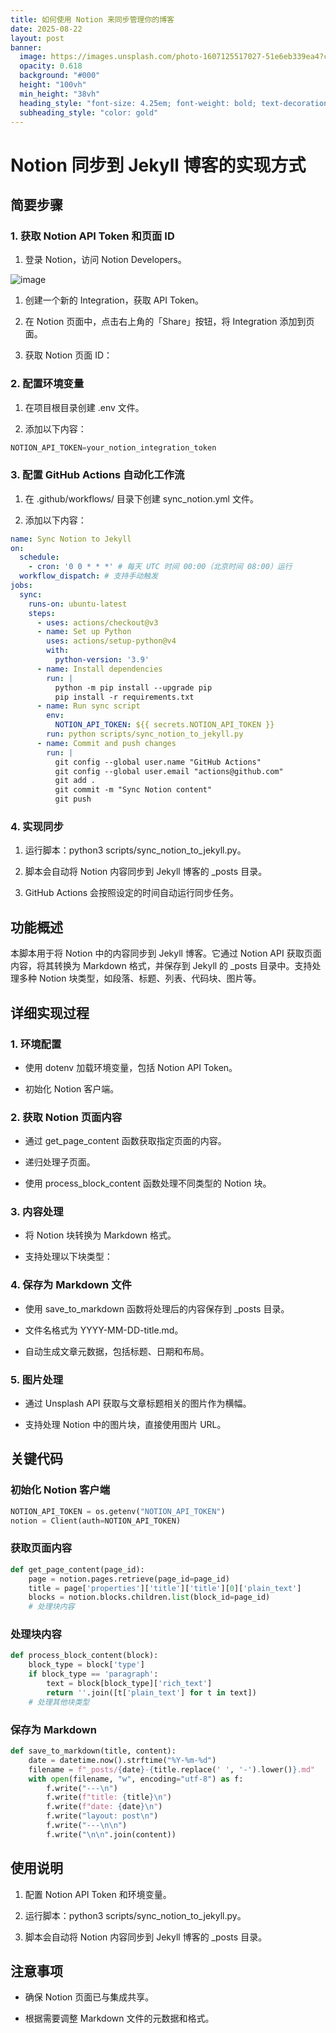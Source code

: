 ```yaml
---
title: 如何使用 Notion 来同步管理你的博客
date: 2025-08-22
layout: post
banner:
  image: https://images.unsplash.com/photo-1607125517027-51e6eb339ea4?crop=entropy&cs=tinysrgb&fit=max&fm=jpg&ixid=M3w2OTIwMzJ8MHwxfHJhbmRvbXx8fHx8fHx8fDE3NTU4MzY3MTB8&ixlib=rb-4.1.0&q=80&w=1080
  opacity: 0.618
  background: "#000"
  height: "100vh"
  min_height: "38vh"
  heading_style: "font-size: 4.25em; font-weight: bold; text-decoration: underline"
  subheading_style: "color: gold"
---
```


# Notion 同步到 Jekyll 博客的实现方式

## 简要步骤

### 1. 获取 Notion API Token 和页面 ID

1. 登录 Notion，访问 Notion Developers。

![image](https://prod-files-secure.s3.us-west-2.amazonaws.com/a7a0cc5a-89b9-4cda-8686-1fba0ca52f40/d19c1afe-dea5-4312-9333-786b0ba83054/image.png?X-Amz-Algorithm=AWS4-HMAC-SHA256&X-Amz-Content-Sha256=UNSIGNED-PAYLOAD&X-Amz-Credential=ASIAZI2LB466UFAM3SB4%2F20250822%2Fus-west-2%2Fs3%2Faws4_request&X-Amz-Date=20250822T042509Z&X-Amz-Expires=3600&X-Amz-Security-Token=IQoJb3JpZ2luX2VjELP%2F%2F%2F%2F%2F%2F%2F%2F%2F%2FwEaCXVzLXdlc3QtMiJHMEUCIEj0Q3qCRK0G5001Y2qmk86Ps3USTqrJB3gR5a8hVDb9AiEA9X1KDEFJzjgVRueczlTqT4mF9N7Q47k%2BXN%2BGjNf%2FqTUqiAQI%2FP%2F%2F%2F%2F%2F%2F%2F%2F%2F%2FARAAGgw2Mzc0MjMxODM4MDUiDCKDuMuEhOqhdiKuHyrcAxyR2wdwM1iLO21B7AwZKmZy8NHGromAsDVEosnfqzHIxvc0%2FqA%2B1gUQbq3C6nun2dLik%2F2hfGaF0ms7YbXSwleZX6ayPcUS7nzVCDJb3CqktOgHlOAC554DlZlF0ku5Xp%2BKVi4kpeiDQm0AfVwkngLD2BsgQRrFjkcS9RcU3E%2F10rkh7KKtGTr%2F%2B7zoZzAiIR4IWC7XF%2BL2mBF2fP47HstSShw1M4IQKlxnEK0fvEAPhpBop4VdW48e9HFpt4sssOaE%2Fb48JP91a%2BwtYigXvfxWQ%2FD0lC54l7m4oQSZ3dZXvtxlsgEwyXHbzo6yFtDpkSse8LVpUg%2FxtGx48F7X6B9Pem6BKibPgEjRLCm6x88f6Er5Pgw90S9pCozuK%2FJqb93syYV7poOC4orsS8dXo7yyekHOi3CZbzEDiKXvOVgyTduTkgLEG%2FxNRDDiLKRGE13mDVggz4pokFIBUS%2F1Lp%2FFjYyPF8n8Z%2FP9zkJ8kLo3Xfgxa7TFZaSwFaNNIznF7AfUXsFy%2BzcEfLlIjH9m1UuIO%2FNWeKq2pYMmOkOMQuToiKOpxcZ%2FyCqn7LrQ7%2B%2FSIlVpFobkP%2BspKh38abtqh6H5RkUxlucrYLvcrvczvWI8BM1v05KfupJOGsFaMK67n8UGOqUBDJrXty0AbKXLLzBJ232ihMwGAGc7d2kSOYMlXFFiUsIDcMf8NmHdMYqwZqMb8m6eveAsOUYD5QNHVOwjrSHqiRKPlQf44ZRKqEiQyw8dF5rSi7v%2B%2Byk3rClTStFQpjqCnz%2FoUWBOG66khGbXW0kYcJwpDTX0VIIal4gHgbBj75rsrX%2FpVjRcSEKUPwMr8thJSmJOmScTZ1c%2BYxAUadqat%2Bj%2FQP2I&X-Amz-Signature=dab0ec1ad1c271179a89a9ac537b1a92ff1e7cb355bcc23a3dc30426c596847a&X-Amz-SignedHeaders=host&x-amz-checksum-mode=ENABLED&x-id=GetObject)

1. 创建一个新的 Integration，获取 API Token。

1. 在 Notion 页面中，点击右上角的「Share」按钮，将 Integration 添加到页面。

1. 获取 Notion 页面 ID：


### 2. 配置环境变量

1. 在项目根目录创建 .env 文件。

1. 添加以下内容：

```javascript
NOTION_API_TOKEN=your_notion_integration_token
```

### 3. 配置 GitHub Actions 自动化工作流

1. 在 .github/workflows/ 目录下创建 sync_notion.yml 文件。

1. 添加以下内容：

```yaml
name: Sync Notion to Jekyll
on:
  schedule:
    - cron: '0 0 * * *' # 每天 UTC 时间 00:00（北京时间 08:00）运行
  workflow_dispatch: # 支持手动触发
jobs:
  sync:
    runs-on: ubuntu-latest
    steps:
      - uses: actions/checkout@v3
      - name: Set up Python
        uses: actions/setup-python@v4
        with:
          python-version: '3.9'
      - name: Install dependencies
        run: |
          python -m pip install --upgrade pip
          pip install -r requirements.txt
      - name: Run sync script
        env:
          NOTION_API_TOKEN: ${{ secrets.NOTION_API_TOKEN }}
        run: python scripts/sync_notion_to_jekyll.py
      - name: Commit and push changes
        run: |
          git config --global user.name "GitHub Actions"
          git config --global user.email "actions@github.com"
          git add .
          git commit -m "Sync Notion content"
          git push
```

### 4. 实现同步

1. 运行脚本：python3 scripts/sync_notion_to_jekyll.py。

1. 脚本会自动将 Notion 内容同步到 Jekyll 博客的 _posts 目录。

1. GitHub Actions 会按照设定的时间自动运行同步任务。

## 功能概述

本脚本用于将 Notion 中的内容同步到 Jekyll 博客。它通过 Notion API 获取页面内容，将其转换为 Markdown 格式，并保存到 Jekyll 的 _posts 目录中。支持处理多种 Notion 块类型，如段落、标题、列表、代码块、图片等。

## 详细实现过程

### 1. 环境配置

- 使用 dotenv 加载环境变量，包括 Notion API Token。

- 初始化 Notion 客户端。

### 2. 获取 Notion 页面内容

- 通过 get_page_content 函数获取指定页面的内容。

- 递归处理子页面。

- 使用 process_block_content 函数处理不同类型的 Notion 块。

### 3. 内容处理

- 将 Notion 块转换为 Markdown 格式。

- 支持处理以下块类型：


### 4. 保存为 Markdown 文件

- 使用 save_to_markdown 函数将处理后的内容保存到 _posts 目录。

- 文件名格式为 YYYY-MM-DD-title.md。

- 自动生成文章元数据，包括标题、日期和布局。

### 5. 图片处理

- 通过 Unsplash API 获取与文章标题相关的图片作为横幅。

- 支持处理 Notion 中的图片块，直接使用图片 URL。

## 关键代码

### 初始化 Notion 客户端

```python
NOTION_API_TOKEN = os.getenv("NOTION_API_TOKEN")
notion = Client(auth=NOTION_API_TOKEN)
```

### 获取页面内容

```python
def get_page_content(page_id):
    page = notion.pages.retrieve(page_id=page_id)
    title = page['properties']['title']['title'][0]['plain_text']
    blocks = notion.blocks.children.list(block_id=page_id)
    # 处理块内容
```

### 处理块内容

```python
def process_block_content(block):
    block_type = block['type']
    if block_type == 'paragraph':
        text = block[block_type]['rich_text']
        return ''.join([t['plain_text'] for t in text])
    # 处理其他块类型
```

### 保存为 Markdown

```python
def save_to_markdown(title, content):
    date = datetime.now().strftime("%Y-%m-%d")
    filename = f"_posts/{date}-{title.replace(' ', '-').lower()}.md"
    with open(filename, "w", encoding="utf-8") as f:
        f.write("---\n")
        f.write(f"title: {title}\n")
        f.write(f"date: {date}\n")
        f.write("layout: post\n")
        f.write("---\n\n")
        f.write("\n\n".join(content))
```

## 使用说明

1. 配置 Notion API Token 和环境变量。

1. 运行脚本：python3 scripts/sync_notion_to_jekyll.py。

1. 脚本会自动将 Notion 内容同步到 Jekyll 博客的 _posts 目录。

## 注意事项

- 确保 Notion 页面已与集成共享。

- 根据需要调整 Markdown 文件的元数据和格式。